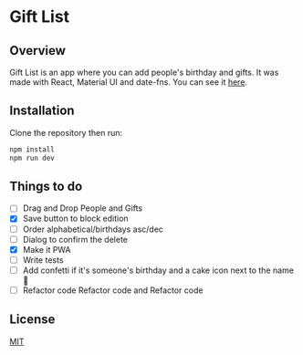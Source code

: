 # Gift List

## Overview

Gift List is an app where you can add people's birthday and gifts. It was made with React, Material UI and date-fns. You can see it [here](https://gift.nahuelclotet.com.ar/).

## Installation

Clone the repository then run:

```bash
npm install
npm run dev
```

## Things to do

-   [ ] Drag and Drop People and Gifts
-   [x] Save button to block edition
-   [ ] Order alphabetical/birthdays asc/dec
-   [ ] Dialog to confirm the delete
-   [x] Make it PWA
-   [ ] Write tests
-   [ ] Add confetti if it's someone's birthday and a cake icon next to the name 🎂
-   [ ] Refactor code Refactor code and Refactor code

## License

[MIT](https://choosealicense.com/licenses/mit/)
